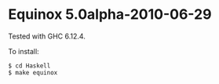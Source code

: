Equinox 5.0alpha-2010-06-29
===========================

Tested with GHC 6.12.4.

To install:

```
$ cd Haskell
$ make equinox
```
